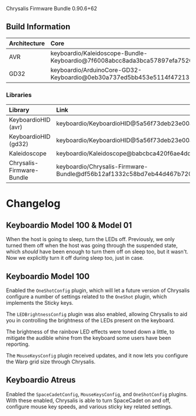 Chrysalis Firmware Bundle 0.90.6+62

## Build Information

| Architecture | Core                                                                               |
|:-------------|:-----------------------------------------------------------------------------------|
| AVR          | keyboardio/Kaleidoscope-Bundle-Keyboardio@7f6008abcc8ada3bca57897efa7520750a70d115 |
| GD32         | keyboardio/ArduinoCore-GD32-Keyboardio@0eb30a737ed5bb453e5114f4721315a5182c4d12    |

### Libraries

| Library                   | Link                                                                          |
|:--------------------------|:------------------------------------------------------------------------------|
| KeyboardioHID (avr)       | keyboardio/KeyboardioHID@5a56f73deb23e00ae9f79aaf7cf06095edfbedc9             |
| KeyboardioHID (gd32)      | keyboardio/KeyboardioHID@5a56f73deb23e00ae9f79aaf7cf06095edfbedc9             |
| Kaleidoscope              | keyboardio/Kaleidoscope@babcbca420f6ae4dd85617e37db37fa71d33a464              |
| Chrysalis-Firmware-Bundle | keyboardio/Chrysalis-Firmware-Bundle@df56b12af1332c58bd7eb44d467b720cb1134b5d |

# Changelog

Keyboardio Model 100 & Model 01
-------------------------------

When the host is going to sleep, turn the LEDs off. Previously, we only turned
them off when the host was going through the suspended state, which *should*
have been enough to turn them off on sleep too, but it wasn't. Now we explicitly
turn it off during sleep too, just in case.

Keyboardio Model 100
--------------------

Enabled the `OneShotConfig` plugin, which will let a future version of Chrysalis
configure a number of settings related to the `OneShot` plugin, which implements
the Sticky keys.

The `LEDBrightnessConfig` plugin was also enabled, allowing Chrysalis to aid you
in controlling the brightness of the LEDs present on the keyboard.

The brightness of the rainbow LED effects were toned down a little, to mitigate
the audible whine from the keyboard some users have been reporting.

The `MouseKeysConfig` plugin received updates, and it now lets you configure the
Warp grid size through Chrysalis.

Keyboardio Atreus
-----------------

Enabled the `SpaceCadetConfig`, `MouseKeysConfig`, and `OneShotConfig` plugins.
With these enabled, Chrysalis is able to turn SpaceCadet on and off, configure
mouse key speeds, and various sticky key related settings.
